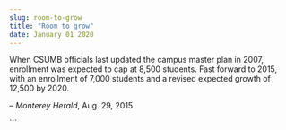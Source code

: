 ```yaml
---
slug: room-to-grow
title: "Room to grow"
date: January 01 2020
---
```


 
<p>
  When CSUMB officials last updated the campus master plan in 2007, enrollment
  was expected to cap at 8,500 students. Fast forward to 2015, with an
  enrollment of 7,000 students and a revised expected growth of 12,500 by 2020.
</p>
<p>– <em>Monterey Herald</em>, Aug. 29, 2015</p>
```
